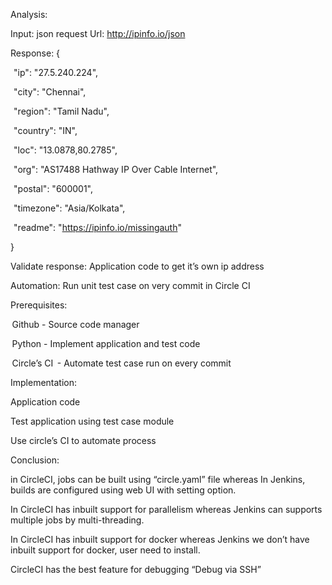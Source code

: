 Analysis: 

Input: json request 
Url: http://ipinfo.io/json 

Response: 
{ 

  "ip": "27.5.240.224", 

  "city": "Chennai", 

  "region": "Tamil Nadu", 

  "country": "IN", 

  "loc": "13.0878,80.2785", 

  "org": "AS17488 Hathway IP Over Cable Internet", 

  "postal": "600001", 

  "timezone": "Asia/Kolkata", 

  "readme": "https://ipinfo.io/missingauth" 

} 
 
Validate response: 
Application code to get it’s own ip address 

Automation: 
Run unit test case on very commit in Circle CI 

 
 
 

Prerequisites: 

 Github - Source code manager 

 Python - Implement application and test code 

 Circle’s CI  - Automate test case run on every commit 

Implementation: 

Application code 

Test application using test case module 

Use circle’s CI to automate process 

Conclusion: 

in CircleCI, jobs can be built using “circle.yaml” file whereas In Jenkins, builds are configured using web UI with setting option. 

In CircleCI has inbuilt support for parallelism whereas Jenkins can supports multiple jobs by multi-threading. 

In CircleCI has inbuilt support for docker whereas Jenkins we don’t have inbuilt support for docker, user need to install. 

CircleCI has the best feature for debugging “Debug via SSH”  
